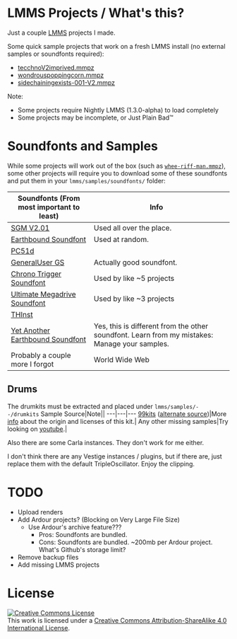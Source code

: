 # LMMS Projects / What's this?
Just a couple [LMMS](https://github.com/LMMS/lmms) projects I made.

Some quick sample projects that work on a fresh LMMS install (no external samples or soundfonts required):
* [tecchnoV2imprived.mmpz](/projects/tecchnoV2imprived.mmpz)
* [wondrouspoppingcorn.mmpz](/projects/snippets/wonderouspoppingcorn.mmpz)
* [sidechainingexists-001-V2.mmpz](/projects/sidechainingexists-001-V2.mmpz)

Note:
* Some projects require Nightly LMMS (1.3.0-alpha) to load completely
* Some projects may be incomplete, or Just Plain Bad™

# Soundfonts and Samples
While some projects will work out of the box (such as [`whee-riff-man.mmpz`](/projects/whee-riff-man.mmpz)), some other projects will require you to download some of these soundfonts and put them in your `lmms/samples/soundfonts/` folder:

Soundfonts (From most important to least)|Info||
|---|---|---|
[SGM V2.01](https://archive.org/details/SGM-V2.01)|Used all over the place.|
[Earthbound Soundfont](http://www.williamkage.com/snes_soundfonts/earthbound_soundfont.zip)|Used at random.|
[PC51d](https://archive.org/download/free-soundfonts-sf2-2019-04/PC51d.sf2)||
[GeneralUser GS](https://archive.org/download/free-soundfonts-sf2-2019-04/GeneralUser%20GS%20v1.471.sf2)|Actually good soundfont.|
[Chrono Trigger Soundfont](https://musical-artifacts.com/artifacts/194/ctsf2.zip)|Used by like ~5 projects|
[Ultimate Megadrive Soundfont](https://musical-artifacts.com/artifacts/24/The_Ultimate_Megadrive_Soundfont.zip)|Used by like ~3 projects|
[THInst](https://musical-artifacts.com/artifacts/1327/THCollection.zip)||
[Yet Another Earthbound Soundfont](https://musical-artifacts.com/artifacts/665/Earthbound_NEW.sf2)|Yes, this is different from the other soundfont. Learn from my mistakes: Manage your samples.|
Probably a couple more I forgot|World Wide Web|

## Drums
The drumkits must be extracted and placed under `lmms/samples/--/drumkits`
Sample Source|Note||
---|---|---
[99kits](http://slackermedia.info/sprints/multimediaSprint_v2/99_hydrogenDrumkits.tar) ([alternate source](https://musical-artifacts.com/artifacts?q=Klaatu))|More [info](https://data.musical-artifacts.com/99kits/) about the origin and licenses of this kit.|
Any other missing samples|Try looking on [youtube](youtube.com).|

Also there are some Carla instances. They don't work for me either.

I don't think there are any Vestige instances / plugins, but if there are, just replace them with the default TripleOscillator. Enjoy the clipping.

# TODO
* Upload renders
* Add Ardour projects? (Blocking on Very Large File Size)
    * Use Ardour's archive feature??? 
        * Pros: Soundfonts are bundled.
        * Cons: Soundfonts are bundled. ~200mb per Ardour project. What's Github's storage limit?
* Remove backup files
* Add missing LMMS projects

# License
<a rel="license" href="http://creativecommons.org/licenses/by-sa/4.0/"><img alt="Creative Commons License" style="border-width:0" src="https://i.creativecommons.org/l/by-sa/4.0/88x31.png" /></a><br />This work is licensed under a <a rel="license" href="http://creativecommons.org/licenses/by-sa/4.0/">Creative Commons Attribution-ShareAlike 4.0 International License</a>.